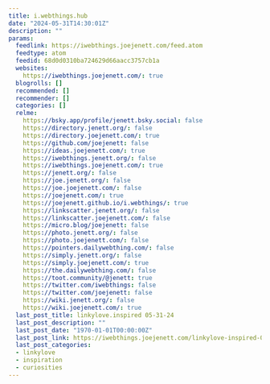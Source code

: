 ```yaml
---
title: i.webthings.hub
date: "2024-05-31T14:30:01Z"
description: ""
params:
  feedlink: https://iwebthings.joejenett.com/feed.atom
  feedtype: atom
  feedid: 68d0d0310ba724629d66aacc3757cb1a
  websites:
    https://iwebthings.joejenett.com/: true
  blogrolls: []
  recommended: []
  recommender: []
  categories: []
  relme:
    https://bsky.app/profile/jenett.bsky.social: false
    https://directory.jenett.org/: false
    https://directory.joejenett.com/: true
    https://github.com/joejenett: false
    https://ideas.joejenett.com/: true
    https://iwebthings.jenett.org/: false
    https://iwebthings.joejenett.com/: true
    https://jenett.org/: false
    https://joe.jenett.org/: false
    https://joe.joejenett.com/: false
    https://joejenett.com/: true
    https://joejenett.github.io/i.webthings/: true
    https://linkscatter.jenett.org/: false
    https://linkscatter.joejenett.com/: false
    https://micro.blog/joejenett: false
    https://photo.jenett.org/: false
    https://photo.joejenett.com/: false
    https://pointers.dailywebthing.com/: false
    https://simply.jenett.org/: false
    https://simply.joejenett.com/: true
    https://the.dailywebthing.com/: false
    https://toot.community/@jenett: true
    https://twitter.com/iwebthings: false
    https://twitter.com/joejenett: false
    https://wiki.jenett.org/: false
    https://wiki.joejenett.com/: true
  last_post_title: linkylove.inspired 05-31-24
  last_post_description: ""
  last_post_date: "1970-01-01T00:00:00Z"
  last_post_link: https://iwebthings.joejenett.com/linkylove-inspired-05-31-24/
  last_post_categories:
  - linkylove
  - inspiration
  - curiosities
---
```

